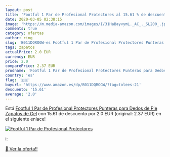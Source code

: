 ```yaml
---
layout: post
title: 'Footful 1 Par de Profesional Protectores al 15.61 % de descuento'
date: 2020-03-05 02:38:15
image: 'https://m.media-amazon.com/images/I/31HaBayvymL._AC_._SL200_.jpg'
comments: true
category: ofertas
author: ring
slug: 'B011DQROGW-es Footful 1 Par de Profesional Protectores Punteras para...'
tags: zapatos
actualPrice: 2.0 EUR
currency: EUR
price: 2.0
comparePrice: 2.37 EUR
prodname: 'Footful 1 Par de Profesional Protectores Punteras para Dedos de Pie Zapatos de Gel'
country: 'es'
flag: '🇪🇸'
buyurl: 'https://www.amazon.es/dp/B011DQROGW/?tag=tolees-21'
descuento: '15.61'
average: '2.0'
---
```


Está [Footful 1 Par de Profesional Protectores Punteras para Dedos de Pie Zapatos de Gel](https://www.amazon.es/dp/B011DQROGW/?tag=tolees-21) con 15.61 de descuento por 2.0 EUR (original: 2.37 EUR) en el siguiente enlace!

[![Footful 1 Par de Profesional Protectores](https://m.media-amazon.com/images/I/31HaBayvymL._AC_._SL200_.jpg)](https://www.amazon.es/dp/B011DQROGW/?tag=tolees-21)

ℹ️:


[🛒 Ver la oferta!!](https://www.amazon.es/dp/B011DQROGW/?tag=tolees-21)
